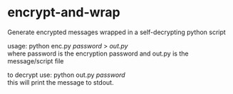 encrypt-and-wrap
================

Generate encrypted messages wrapped in a self-decrypting python script

usage: python enc.py _password_ > _out.py_<br>
where password is the encryption password and out.py is the message/script file

to decrypt use: python out.py _password_<br>
this will print the message to stdout.
